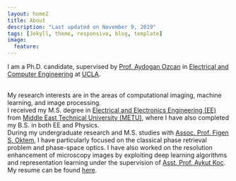 ```yaml
---
layout: home2
title: About
description: "Last updated on November 9, 2019"
tags: [Jekyll, theme, responsive, blog, template]
image:
  feature: 
---
```


I am a Ph.D. candidate, supervised by <a href="https://innovate.ee.ucla.edu/prof-ozcan-brief-biosketch.html" target="_blank">Prof. Aydogan Ozcan</a> in <a href="https://www.ee.ucla.edu/" target="_blank">Electrical and Computer Engineering</a> at <a href="http://www.ucla.edu/" target="_blank">UCLA</a>.

<br />
My research interests are in the areas of computational imaging, machine learning, and image processing.

<br />
I received my M.S. degree in <a href="https://eee.metu.edu.tr/" target="_blank">Electrical and Electronics Engineering (EE)</a> from <a href="http://www.metu.edu.tr/" target="_blank">Middle East Technical University (METU)</a>, where I have also completed my B.S. in both EE and Physics.

<br />
During my undergraduate research and M.S. studies with <a href="https://blog.metu.edu.tr/figeno/" target="_blank">Assoc. Prof. Figen S. Oktem</a>, I have particularly focused on the classical phase retrieval problem and phase-space optics. I have also worked on the resolution enhancement of microscopy images by exploiting deep learning algorithms and representation learning under the supervision of <a href="http://aykut.koc.bilkent.edu.tr/" target="_blank">Asst. Prof. Aykut Koc</a>.

<br />
My resume can be found <a href="https://cagatayisil.github.io/github_resume_EsraAydogan.pdf" target="_blank">here</a>.
